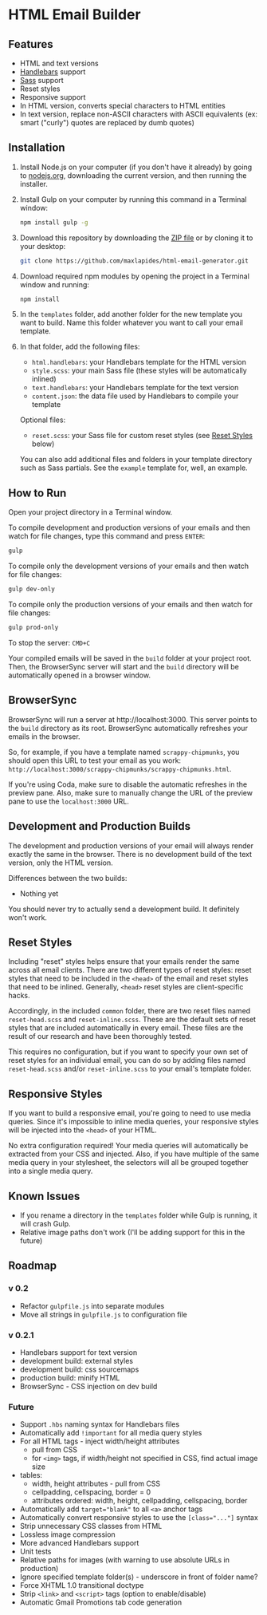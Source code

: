 # HTML Email Builder

## Features

* HTML and text versions
* [Handlebars](http://handlebarsjs.com) support
* [Sass](http://sass-lang.com) support
* Reset styles
* Responsive support
* In HTML version, converts special characters to HTML entities
* In text version, replace non-ASCII characters with ASCII equivalents (ex: smart ("curly") quotes are replaced by dumb quotes)

## Installation

1. Install Node.js on your computer (if you don't have it already) by going to [nodejs.org](http://nodejs.org), downloading the current version, and then running the installer.

2. Install Gulp on your computer by running this command in a Terminal window:

    ```bash
    npm install gulp -g
    ```

3. Download this repository by downloading the [ZIP file](https://github.com/maxlapides/html-email-generator/archive/master.zip) or by cloning it to your desktop:

    ```bash
    git clone https://github.com/maxlapides/html-email-generator.git
    ```

4. Download required npm modules by opening the project in a Terminal window and running:

    ```bash
    npm install
    ```

5. In the `templates` folder, add another folder for the new template you want to build. Name this folder whatever you want to call your email template.

6. In that folder, add the following files:

    * `html.handlebars`: your Handlebars template for the HTML version
    * `style.scss`: your main Sass file (these styles will be automatically inlined)
    * `text.handlebars`: your Handlebars template for the text version
    * `content.json`: the data file used by Handlebars to compile your template

    Optional files:
    * `reset.scss`: your Sass file for custom reset styles (see [Reset Styles](#reset-styles) below)

    You can also add additional files and folders in your template directory such as Sass partials. See the `example` template for, well, an example.

## How to Run

Open your project directory in a Terminal window.

To compile development and production versions of your emails and then watch for file changes, type this command and press `ENTER`:

```bash
gulp
```

To compile only the development versions of your emails and then watch for file changes:

```bash
gulp dev-only
```

To compile only the production versions of your emails and then watch for file changes:

```bash
gulp prod-only
```

To stop the server: `CMD+C`

Your compiled emails will be saved in the `build` folder at your project root. Then, the BrowserSync server will start and the `build` directory will be automatically opened in a browser window.

## BrowserSync

BrowserSync will run a server at http://localhost:3000. This server points to the `build` directory as its root. BrowserSync automatically refreshes your emails in the browser.

So, for example, if you have a template named `scrappy-chipmunks`, you should open this URL to test your email as you work: `http://localhost:3000/scrappy-chipmunks/scrappy-chipmunks.html`.

If you're using Coda, make sure to disable the automatic refreshes in the preview pane. Also, make sure to manually change the URL of the preview pane to use the `localhost:3000` URL.

## Development and Production Builds

The development and production versions of your email will always render exactly the same in the browser. There is no development build of the text version, only the HTML version.

Differences between the two builds:

* Nothing yet

You should never try to actually send a development build. It definitely won't work.

## Reset Styles

Including "reset" styles helps ensure that your emails render the same across all email clients. There are two different types of reset styles: reset styles that need to be included in the `<head>` of the email and reset styles that need to be inlined. Generally, `<head>` reset styles are client-specific hacks.

Accordingly, in the included `common` folder, there are two reset files named `reset-head.scss` and `reset-inline.scss`. These are the default sets of reset styles that are included automatically in every email. These files are the result of our research and have been thoroughly tested.

This requires no configuration, but if you want to specify your own set of reset styles for an individual email, you can do so by adding files named `reset-head.scss` and/or `reset-inline.scss` to your email's template folder.

## Responsive Styles

If you want to build a responsive email, you're going to need to use media queries. Since it's impossible to inline media queries, your responsive styles will be injected into the `<head>` of your HTML.

No extra configuration required! Your media queries will automatically be extracted from your CSS and injected. Also, if you have multiple of the same media query in your stylesheet, the selectors will all be grouped together into a single media query.

## Known Issues

* If you rename a directory in the `templates` folder while Gulp is running, it will crash Gulp.
* Relative image paths don't work (I'll be adding support for this in the future)

## Roadmap

### v 0.2

* Refactor `gulpfile.js` into separate modules
* Move all strings in `gulpfile.js` to configuration file

### v 0.2.1

* Handlebars support for text version
* development build: external styles
* development build: css sourcemaps
* production build: minify HTML
* BrowserSync - CSS injection on dev build

### Future

* Support `.hbs` naming syntax for Handlebars files
* Automatically add `!important` for all media query styles
* For all HTML tags - inject width/height attributes
    * pull from CSS
    * for `<img>` tags, if width/height not specified in CSS, find actual image size
* tables:
    * width, height attributes - pull from CSS
    * cellpadding, cellspacing, border = 0
    * attributes ordered: width, height, cellpadding, cellspacing, border
* Automatically add `target="blank"` to all `<a>` anchor tags
* Automatically convert responsive styles to use the `[class="..."]` syntax
* Strip unnecessary CSS classes from HTML
* Lossless image compression
* More advanced Handlebars support
* Unit tests
* Relative paths for images (with warning to use absolute URLs in production)
* Ignore specified template folder(s) - underscore in front of folder name?
* Force XHTML 1.0 transitional doctype
* Strip `<link>` and `<script>` tags (option to enable/disable)
* Automatic Gmail Promotions tab code generation
